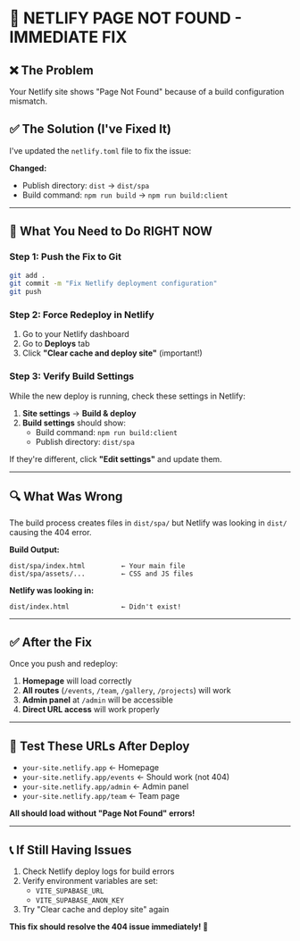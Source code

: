 # 🔧 **NETLIFY PAGE NOT FOUND - IMMEDIATE FIX**

## ❌ **The Problem**
Your Netlify site shows "Page Not Found" because of a build configuration mismatch.

## ✅ **The Solution (I've Fixed It)**

I've updated the `netlify.toml` file to fix the issue:

**Changed:**
- Publish directory: `dist` → `dist/spa` 
- Build command: `npm run build` → `npm run build:client`

---

## 🚀 **What You Need to Do RIGHT NOW**

### **Step 1: Push the Fix to Git**
```bash
git add .
git commit -m "Fix Netlify deployment configuration"
git push
```

### **Step 2: Force Redeploy in Netlify**
1. Go to your Netlify dashboard
2. Go to **Deploys** tab
3. Click **"Clear cache and deploy site"** (important!)

### **Step 3: Verify Build Settings**
While the new deploy is running, check these settings in Netlify:

1. **Site settings** → **Build & deploy**
2. **Build settings** should show:
   - Build command: `npm run build:client`
   - Publish directory: `dist/spa`

If they're different, click **"Edit settings"** and update them.

---

## 🔍 **What Was Wrong**

The build process creates files in `dist/spa/` but Netlify was looking in `dist/` causing the 404 error.

**Build Output:**
```
dist/spa/index.html         ← Your main file
dist/spa/assets/...         ← CSS and JS files
```

**Netlify was looking in:**
```
dist/index.html             ← Didn't exist!
```

---

## ✅ **After the Fix**

Once you push and redeploy:

1. **Homepage** will load correctly
2. **All routes** (`/events`, `/team`, `/gallery`, `/projects`) will work  
3. **Admin panel** at `/admin` will be accessible
4. **Direct URL access** will work properly

---

## 🧪 **Test These URLs After Deploy**

- `your-site.netlify.app` ← Homepage
- `your-site.netlify.app/events` ← Should work (not 404)
- `your-site.netlify.app/admin` ← Admin panel
- `your-site.netlify.app/team` ← Team page

**All should load without "Page Not Found" errors!**

---

## 📞 **If Still Having Issues**

1. Check Netlify deploy logs for build errors
2. Verify environment variables are set:
   - `VITE_SUPABASE_URL`
   - `VITE_SUPABASE_ANON_KEY`
3. Try "Clear cache and deploy site" again

**This fix should resolve the 404 issue immediately! 🎉**
